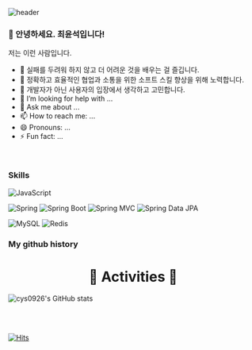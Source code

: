 ![header](https://capsule-render.vercel.app/api?type=Waving&color=gradient&fontAlign=75&height=200&section=header&text=Yoonseok%20Choi🐬&fontAlignY=40&fontSize=40&animation=fadeIn)


### 👋 안녕하세요. 최윤석입니다!

저는 이런 사람입니다.

- 🔭 실패를 두려워 하지 않고 더 어려운 것을 배우는 걸 즐깁니다.
- 👯 정확하고 효율적인 협업과 소통을 위한 소프트 스킬 향상을 위해 노력합니다.
- 🌱 개발자가 아닌 사용자의 입장에서 생각하고 고민합니다.
- 🤔 I’m looking for help with ...
- 💬 Ask me about ...
- 📫 How to reach me: ...
- 😄 Pronouns: ...
- ⚡ Fun fact: ...

<br/>

### Skills

![JavaScript](https://img.shields.io/badge/-Java-007396?logo=java&logoColor=white)

![Spring](https://img.shields.io/badge/Spring-6DB33F.svg?&flat&logo=Spring&logoColor=white)
![Spring Boot](https://img.shields.io/badge/-Spring%20Boot-6DB33F?logo=spring%20boot&logoColor=white)
![Spring MVC](https://img.shields.io/badge/-Spring%20MVC-6DB33F)
![Spring Data JPA](https://img.shields.io/badge/-Spring%20Data%20JPA-6DB33F?)

![MySQL](https://img.shields.io/badge/-MySQL-4479A1?logo=mysql&logoColor=white)
![Redis](https://camo.githubusercontent.com/f93838dd6431bea23c55287cfbd0587dd6b196e55c0b02817000cb3eab315a17/68747470733a2f2f696d672e736869656c64732e696f2f62616467652f52656469732d2532334443333832442e7376673f267374796c653d666c61742d737175617265266c6f676f3d7265646973266c6f676f436f6c6f723d7768697465)

### My github history
<h1 align="center"> 🌟 Activities 🌟</h1>
<div>
  
![cys0926's GitHub stats](https://github-readme-stats.vercel.app/api?username=cys0926&show_icons=true)
  
</div>
<br/>
<br/>

[![Hits](https://hits.seeyoufarm.com/api/count/incr/badge.svg?url=https%3A%2F%2Fgithub.com%2Fcys0926&count_bg=%23F7DF1E&title_bg=%23555555&icon=&icon_color=%23E7E7E7&title=hits&edge_flat=false)](https://hits.seeyoufarm.com)
